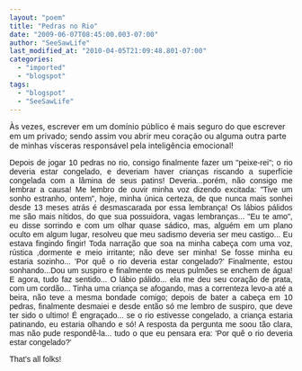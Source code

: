 ```yaml
---
layout: "poem"
title: "Pedras no Rio"
date: "2009-06-07T08:45:00.003-07:00"
author: "SeeSawLife"
last_modified_at: "2010-04-05T21:09:48.801-07:00"
categories:
  - "imported"
  - "blogspot"
tags:
  - "blogspot"
  - "SeeSawLife"
---
```


<p align="left">Às vezes, escrever em um domínio público é mais seguro do que escrever em um privado; sendo assim vou abrir meu coração ou alguma outra parte de minhas vísceras responsável pela inteligência emocional! </p><p align="justify"><span style="font-family:arial;">Depois de jogar 10 pedras no rio, consigo finalmente fazer um "peixe-rei"; o rio deveria estar congelado, e deveriam haver crianças riscando a superfície congelada com a lâmina de seus patins! Deveria...porém, não consigo me lembrar a causa! Me lembro de ouvir minha voz dizendo excitada: "Tive um sonho estranho, ontem", hoje, minha única certeza, de que nunca mais sonhei desde 13 meses atrás é desmascarada por essa lembrança! Os lábios pálidos me são mais nítidos, do que sua possuidora, vagas lembranças... "Eu te amo", eu disse sorrindo e com um olhar quase sádico, mas, alguém em um plano oculto em algum lugar, resolveu que meu sadismo deveria ser meu castigo... Eu estava fingindo fingir! Toda narração que soa na minha cabeça com uma voz, rústica ,dormente e meio irritante; não deve ser minha! Se fosse minha eu estaria sozinho... 'Por quê o rio deveria estar congelado?' Finalmente, estou sonhando...Dou um suspiro e finalmente os meus pulmões se enchem de água! E agora, tudo faz sentido... O lábio pálido... ela me deu seu coração de prata, com um cordão... Tinha uma criança se afogando, mas a correnteza levo-a até a beira, não teve a mesma bondade comigo; depois de bater a cabeça em 10 pedras, finalmente desmaiei e desde então só me lembro de suspiro, que deve ter sido o ultimo! É engraçado... se o rio estivesse congelado, a criança estaria patinando, eu estaria olhando e só! A resposta da pergunta me soou tão clara, mas não pude respondê-la... tudo o que eu pensara era: 'Por quê o rio deveria estar congelado?'</p><p align="justify"><span style="font-family:Arial;">That's all folks!</p>